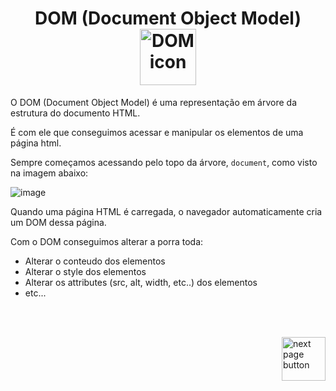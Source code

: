 <h1 align="center">
    DOM (Document Object Model)
    <img src="https://img.icons8.com/?size=512&id=nz6rjpcg2em5&format=png" alt="DOM icon" width="90px" align="center">
</h1>

O DOM (Document Object Model) é uma representação em árvore da estrutura do documento HTML.

É com ele que conseguimos acessar e manipular os elementos de uma página html. 

Sempre começamos acessando pelo topo da árvore, `document`, como visto na imagem abaixo:


![image](https://www.tutorialrepublic.com/lib/images/html-dom-illustration.png)

Quando uma página HTML é carregada, o navegador automaticamente cria um DOM dessa página.

Com o DOM conseguimos alterar a porra toda:

- Alterar o conteudo dos elementos
- Alterar o style dos elementos
- Alterar os attributes (src, alt, width, etc..) dos elementos
- etc...

<br>
<br>

<!-- next page button -->
[<img src="https://img.icons8.com/?size=512&id=47092&format=png" alt="next page button" width="70px" align="right">](../8.dom/1.acessando_elementos.md)
